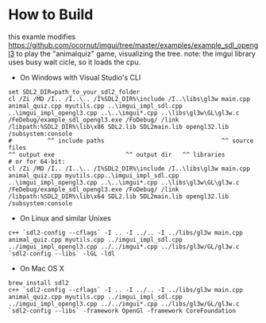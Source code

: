 
# How to Build

this examle modifies https://github.com/ocornut/imgui/tree/master/examples/example_sdl_opengl3
to play the "animalquiz" game, visualizing the tree.
note: the imgui library uses busy wait cicle, so it loads the cpu.


- On Windows with Visual Studio's CLI

```
set SDL2_DIR=path_to_your_sdl2_folder
cl /Zi /MD /I.. /I..\.. /I%SDL2_DIR%\include /I..\libs\gl3w main.cpp animal_quiz.cpp myutils.cpp ..\imgui_impl_sdl.cpp ..\imgui_impl_opengl3.cpp ..\..\imgui*.cpp ..\libs\gl3w\GL\gl3w.c /FeDebug/example_sdl_opengl3.exe /FoDebug/ /link /libpath:%SDL2_DIR%\lib\x86 SDL2.lib SDL2main.lib opengl32.lib /subsystem:console
#          ^^ include paths                                 ^^ source files                                                                                  ^^ output exe                    ^^ output dir   ^^ libraries
# or for 64-bit:
cl /Zi /MD /I.. /I..\.. /I%SDL2_DIR%\include /I..\libs\gl3w main.cpp animal_quiz.cpp myutils.cpp..\imgui_impl_sdl.cpp ..\imgui_impl_opengl3.cpp ..\..\imgui*.cpp ..\libs\gl3w\GL\gl3w.c /FeDebug/example_sdl_opengl3.exe /FoDebug/ /link /libpath:%SDL2_DIR%\lib\x64 SDL2.lib SDL2main.lib opengl32.lib /subsystem:console
```

- On Linux and similar Unixes

```
c++ `sdl2-config --cflags` -I .. -I ../.. -I ../libs/gl3w main.cpp animal_quiz.cpp myutils.cpp ../imgui_impl_sdl.cpp ../imgui_impl_opengl3.cpp ../../imgui*.cpp ../libs/gl3w/GL/gl3w.c `sdl2-config --libs` -lGL -ldl
```

- On Mac OS X

```
brew install sdl2
c++ `sdl2-config --cflags` -I .. -I ../.. -I ../libs/gl3w main.cpp animal_quiz.cpp myutils.cpp ../imgui_impl_sdl.cpp ../imgui_impl_opengl3.cpp ../../imgui*.cpp ../libs/gl3w/GL/gl3w.c `sdl2-config --libs` -framework OpenGl -framework CoreFoundation
```
